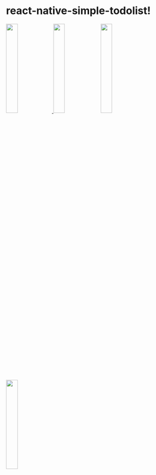 # react-native-simple-todolist!
<div display="inline">
<a href="https://user-images.githubusercontent.com/29681931/193463691-0f4d1e8d-231e-4534-abb1-acb83c0107b6.png" target="_blank"> 
<img src="https://user-images.githubusercontent.com/29681931/193463691-0f4d1e8d-231e-4534-abb1-acb83c0107b6.png" alt="" width=25% height=25%>
</a>

<img src="https://user-images.githubusercontent.com/29681931/193463698-1b670cdd-fe7b-4df5-ad27-f6a188160076.png" alt="" width=25% height=25%>
<img src="https://user-images.githubusercontent.com/29681931/193463704-ed7e545a-f9c1-4bf0-be67-578ac3e48314.png" alt="" width=25% height=25%>
<img src="https://user-images.githubusercontent.com/29681931/193463706-8a9d2f98-c335-45dd-9d3b-531e62e5c3ab.png" alt="" width=25% height=25%>
</div>
